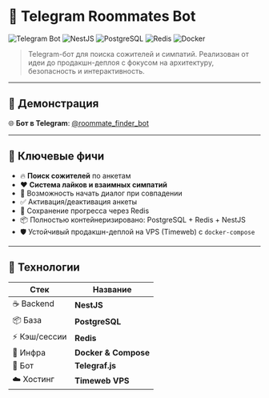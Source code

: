 # 🤖 Telegram Roommates Bot

![Telegram Bot](https://img.shields.io/badge/telegram-bot-blue?logo=telegram)
![NestJS](https://img.shields.io/badge/Backend-NestJS-red?logo=nestjs)
![PostgreSQL](https://img.shields.io/badge/Database-PostgreSQL-blue?logo=postgresql)
![Redis](https://img.shields.io/badge/Cache-Redis-orange?logo=redis)
![Docker](https://img.shields.io/badge/Dockerized-Fully%20Containerized-2496ED?logo=docker)

> Telegram-бот для поиска сожителей и симпатий. Реализован от идеи до продакшн-деплоя с фокусом на архитектуру, безопасность и интерактивность.

---

## 🚀 Демонстрация

🌐 **Бот в Telegram**: [@roommate_finder_bot](https://t.me/zhilbylchik_bot)

---

## 📌 Ключевые фичи

- 🔥 **Поиск сожителей** по анкетам
- ❤️ **Система лайков и взаимных симпатий**
- 💬 Возможность начать диалог при совпадении
- ✅ Активация/деактивация анкеты
- 🧠 Сохранение прогресса через Redis
- 📦 Полностью контейнеризировано: PostgreSQL + Redis + NestJS
- 🛡️ Устойчивый продакшн-деплой на VPS (Timeweb) с `docker-compose`

---

## 🧩 Технологии

| Стек        | Название               |
|-------------|------------------------|
| ☕ Backend   | **NestJS**             |
| 📦 База     | **PostgreSQL**         |
| ⚡ Кэш/сессии| **Redis**              |
| 🐳 Инфра     | **Docker & Compose**   |
| 🤖 Бот      | **Telegraf.js**        |
| ☁️ Хостинг  | **Timeweb VPS**        |
